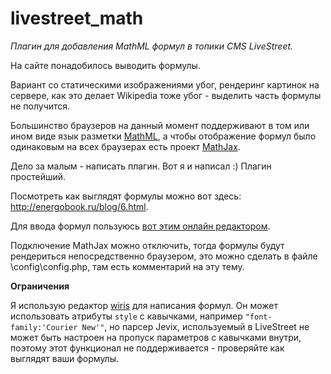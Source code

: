 # livestreet_math #
*Плагин для добавления MathML формул в топики CMS LiveStreet.*

На сайте понадобилось выводить формулы.

Вариант со статическими изображениями убог, рендеринг картинок на сервере, как это делает Wikipedia тоже убог - выделить часть формулы не получится.

Большинство браузеров на данный момент поддерживают в том или ином виде язык разметки <a href="https://ru.wikipedia.org/wiki/MathML">MathML</a>, а чтобы отображение формул было одинаковым на всех браузерах есть проект <a href="http://www.mathjax.org/">MathJax</a>.

Дело за малым - написать плагин. Вот я и написал :) Плагин простейший.

Посмотреть как выглядят формулы можно вот здесь: <a href="http://energobook.ru/blog/6.html">http://energobook.ru/blog/6.html</a>.

Для ввода формул пользуюсь <a href="http://www.wiris.com/editor/demo/en/mathml-latex">вот этим онлайн редактором</a>.

Подключение MathJax можно отключить, тогда формулы будут рендериться непосредственно браузером, это можно сделать в файле \config\config.php, там есть комментарий на эту тему.

**Ограничения**

Я использую редактор <a href="http://www.wiris.com/editor/demo/en/mathml-latex">wiris</a> для написания формул. Он может использовать атрибуты `style` с кавычками, например `"font-family:'Courier New'"`, но парсер Jevix, используемый в LiveStreet не может быть настроен на пропуск параметров с кавычками внутри, поэтому этот функционал не поддерживается - проверяйте как выглядят ваши формулы.